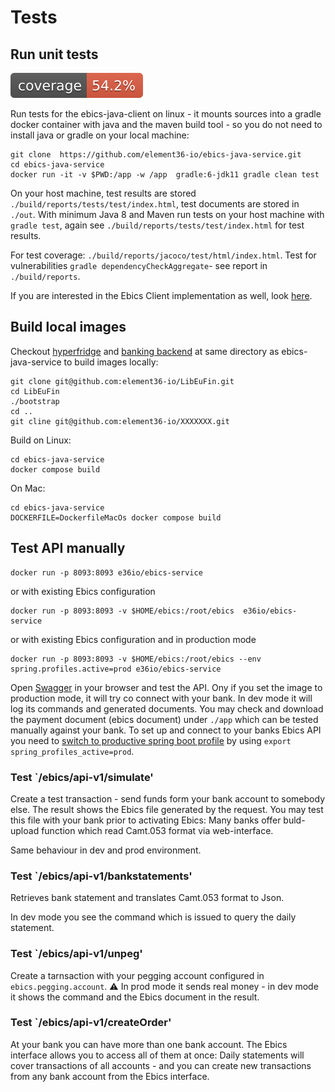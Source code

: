 # Tests

## Run unit tests

![Coverage](../.github/badges/jacoco.svg)

Run tests for the ebics-java-client on linux - it mounts sources into a gradle docker container with java and the maven build tool - so you do not need to install java or gradle on your local machine:

    git clone  https://github.com/element36-io/ebics-java-service.git
    cd ebics-java-service
    docker run -it -v $PWD:/app -w /app  gradle:6-jdk11 gradle clean test


On your host machine, test results are stored `./build/reports/tests/test/index.html`, test documents are stored in `./out`. With minimum Java 8 and Maven run tests on your host machine with `gradle test`, again see `./build/reports/tests/test/index.html` for test results.

For test coverage: `./build/reports/jacoco/test/html/index.html`.
Test for vulnerabilities `gradle dependencyCheckAggregate`- see report in `./build/reports`.

If you are interested in the Ebics Client implementation as well, look [here](https://github.com/element36-io/ebics-java-client/blob/master/README.md).

## Build local images

Checkout [hyperfridge](https://github.com/element36-io/hyperfridge-r0) and [banking backend](https://github.com/element36-io/LibEuFin) at same directory as ebics-java-service to build images locally:

    git clone git@github.com:element36-io/LibEuFin.git
    cd LibEuFin
    ./bootstrap
    cd ..
    git cline git@github.com:element36-io/XXXXXXX.git

Build on Linux: 

    cd ebics-java-service
    docker compose build

On Mac: 

    cd ebics-java-service
    DOCKERFILE=DockerfileMacOs docker compose build


## Test API manually

    docker run -p 8093:8093 e36io/ebics-service

or with existing Ebics configuration

    docker run -p 8093:8093 -v $HOME/ebics:/root/ebics  e36io/ebics-service

or with existing Ebics configuration and in production mode

    docker run -p 8093:8093 -v $HOME/ebics:/root/ebics --env spring.profiles.active=prod e36io/ebics-service

Open [Swagger](http://localhost:8093/ebics/swagger-ui/?url=/ebics/v2/api-docs/) in your
browser and test the API. Ony if you set the image to production mode, it will
try co connect with your bank. In dev mode it will log its commands and generated
documents. You may check and download the payment document (ebics document) under `./app`
which can be tested manually against your bank. To set up and connect to your banks
Ebics API you need to [switch to productive spring boot
profile](https://www.baeldung.com/spring-profiles) by using `export spring_profiles_active=prod`.

### Test  `/ebics/api-v1/simulate'

Create a test transaction - send funds form your bank account to somebody else.
The result shows the Ebics file generated by the request.
You may test this file with your bank prior to activating Ebics: Many
banks offer buld-upload function which read Camt.053 format via web-interface.

Same behaviour in dev and prod environment.

### Test  `/ebics/api-v1/bankstatements'

Retrieves bank statement and translates Camt.053 format to Json.

In dev mode you see the command which is issued to query the daily statement.

### Test  `/ebics/api-v1/unpeg'

Create a tarnsaction with your pegging account configured in `ebics.pegging.account`.
:warning: In prod mode it sends real money - in dev mode it shows the command and the Ebics document in the result.

### Test  `/ebics/api-v1/createOrder'

At your bank you can have more than one bank account. The Ebics interface allows you to access all of them at once:
Daily statements will cover transactions of all accounts - and you can create new transactions from any bank account from the Ebics interface.
